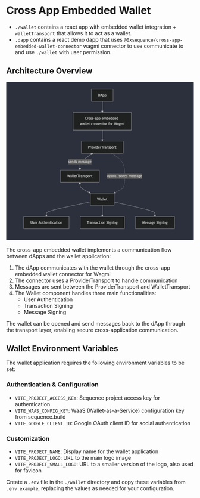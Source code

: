# Cross App Embedded Wallet

- `./wallet` contains a react app with embedded wallet integration + `walletTransport` that allows it to act as a wallet.
- `.dapp` contains a react demo dapp that uses `@0xsequence/cross-app-embedded-wallet-connector` wagmi connector to use communicate to and use `./wallet` with user permission.

## Architecture Overview

![Cross App Embedded Wallet Architecture](./docs/architecture.png)

The cross-app embedded wallet implements a communication flow between dApps and the wallet application:

1. The dApp communicates with the wallet through the cross-app embedded wallet connector for Wagmi
2. The connector uses a ProviderTransport to handle communication
3. Messages are sent between the ProviderTransport and WalletTransport
4. The Wallet component handles three main functionalities:
   - User Authentication
   - Transaction Signing
   - Message Signing

The wallet can be opened and send messages back to the dApp through the transport layer, enabling secure cross-application communication.

## Wallet Environment Variables

The wallet application requires the following environment variables to be set:

### Authentication & Configuration

- `VITE_PROJECT_ACCESS_KEY`: Sequence project access key for authentication
- `VITE_WAAS_CONFIG_KEY`: WaaS (Wallet-as-a-Service) configuration key from sequence.build
- `VITE_GOOGLE_CLIENT_ID`: Google OAuth client ID for social authentication

### Customization

- `VITE_PROJECT_NAME`: Display name for the wallet application
- `VITE_PROJECT_LOGO`: URL to the main logo image
- `VITE_PROJECT_SMALL_LOGO`: URL to a smaller version of the logo, also used for favicon

Create a `.env` file in the `./wallet` directory and copy these variables from `.env.example`, replacing the values as needed for your configuration.
